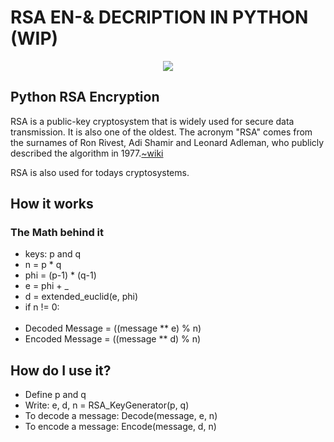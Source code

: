 <h1> RSA EN-& DECRIPTION IN PYTHON (WIP)</h1>

<!-- Language Badges -->
<p align="center">
<a href="https://python.org/" target="Python"> <img src="https://img.icons8.com/color/48/000000/python.png"/> </a>
</p>

<!-- Breafing -->

## Python RSA Encryption

<p>RSA is a public-key cryptosystem that is widely used for secure data transmission. It is also one of the oldest. The acronym "RSA" comes from the surnames of Ron Rivest, Adi Shamir and Leonard Adleman, who publicly described the algorithm in 1977.<a href="https://en.wikipedia.org/wiki/RSA_(cryptosystem)">~wiki</a></p>
<p>RSA is also used for todays cryptosystems.</p>

<h2>How it works</h2>
<h3>The Math behind it</h3>
<ul>
    <li>keys: p and q</li>
    <li>n = p * q </li>
    <li>phi = (p-1) * (q-1)</li>
    <li>e = phi + _</li>
    <li>d = extended_euclid(e, phi)</li>
    <li>if n != 0:</li>
    </br>
    <li>Decoded Message = ((message ** e) % n)</li>
    <li>Encoded Message = ((message ** d) % n)</li>
</ul>

<h2>How do I use it?</h2>
<ul>
    <li>Define p and q</li>
    <li>Write: e, d, n = RSA_KeyGenerator(p, q)</li>
    <li>To decode a message: Decode(message, e, n)</li>
    <li>To encode a message: Encode(message, d, n)</li>
</ul>
